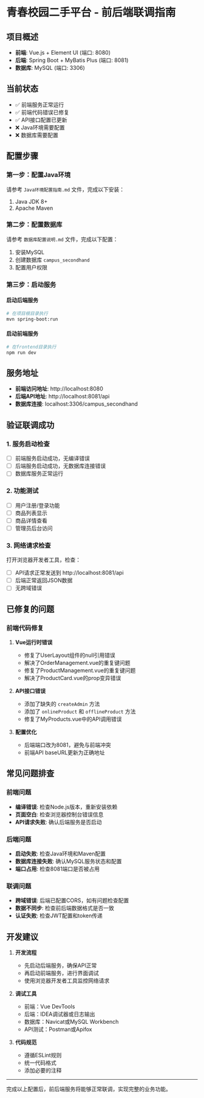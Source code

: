 # 青春校园二手平台 - 前后端联调指南

## 项目概述
- **前端**: Vue.js + Element UI (端口: 8080)
- **后端**: Spring Boot + MyBatis Plus (端口: 8081)
- **数据库**: MySQL (端口: 3306)

## 当前状态
- ✅ 前端服务正常运行
- ✅ 前端代码错误已修复
- ✅ API接口配置已更新
- ❌ Java环境需要配置
- ❌ 数据库需要配置

## 配置步骤

### 第一步：配置Java环境
请参考 `Java环境配置指南.md` 文件，完成以下安装：
1. Java JDK 8+
2. Apache Maven

### 第二步：配置数据库
请参考 `数据库配置说明.md` 文件，完成以下配置：
1. 安装MySQL
2. 创建数据库 `campus_secondhand`
3. 配置用户权限

### 第三步：启动服务

#### 启动后端服务
```bash
# 在项目根目录执行
mvn spring-boot:run
```

#### 启动前端服务
```bash
# 在frontend目录执行
npm run dev
```

## 服务地址
- **前端访问地址**: http://localhost:8080
- **后端API地址**: http://localhost:8081/api
- **数据库连接**: localhost:3306/campus_secondhand

## 验证联调成功

### 1. 服务启动检查
- [ ] 前端服务启动成功，无编译错误
- [ ] 后端服务启动成功，无数据库连接错误
- [ ] 数据库服务正常运行

### 2. 功能测试
- [ ] 用户注册/登录功能
- [ ] 商品列表显示
- [ ] 商品详情查看
- [ ] 管理员后台访问

### 3. 网络请求检查
打开浏览器开发者工具，检查：
- [ ] API请求正常发送到 http://localhost:8081/api
- [ ] 后端正常返回JSON数据
- [ ] 无跨域错误

## 已修复的问题

### 前端代码修复
1. **Vue运行时错误**
   - 修复了UserLayout组件的null引用错误
   - 解决了OrderManagement.vue的重复键问题
   - 修复了ProductManagement.vue的重复键问题
   - 解决了ProductCard.vue的prop变异错误

2. **API接口错误**
   - 添加了缺失的 `createAdmin` 方法
   - 添加了 `onlineProduct` 和 `offlineProduct` 方法
   - 修复了MyProducts.vue中的API调用错误

3. **配置优化**
   - 后端端口改为8081，避免与前端冲突
   - 前端API baseURL更新为正确地址

## 常见问题排查

### 前端问题
- **编译错误**: 检查Node.js版本，重新安装依赖
- **页面空白**: 检查浏览器控制台错误信息
- **API请求失败**: 确认后端服务是否启动

### 后端问题
- **启动失败**: 检查Java环境和Maven配置
- **数据库连接失败**: 确认MySQL服务状态和配置
- **端口占用**: 检查8081端口是否被占用

### 联调问题
- **跨域错误**: 后端已配置CORS，如有问题检查配置
- **数据不同步**: 检查前后端数据格式是否一致
- **认证失败**: 检查JWT配置和token传递

## 开发建议

1. **开发流程**
   - 先启动后端服务，确保API正常
   - 再启动前端服务，进行界面调试
   - 使用浏览器开发者工具监控网络请求

2. **调试工具**
   - 前端：Vue DevTools
   - 后端：IDEA调试器或日志输出
   - 数据库：Navicat或MySQL Workbench
   - API测试：Postman或Apifox

3. **代码规范**
   - 遵循ESLint规则
   - 统一代码格式
   - 添加必要的注释

---

完成以上配置后，前后端服务将能够正常联调，实现完整的业务功能。